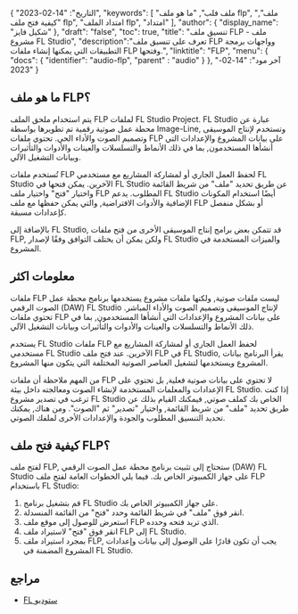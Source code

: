 {
"التاريخ": "14-02-2023",
  "keywords": [
"ملف فلب",
"ما هو ملف flp",
"ملف",
"كيفية فتح ملف flp",
"امتداد الملف flp",
"امتداد"
],
  "author": {
"display_name": "شكيل فايز"
},
"draft": "false",
"toc": true,
"title": "تنسيق ملف FLP - ملف مشروع FL Studio",
  "description":"تعرف على تنسيق ملف FLP وواجهات برمجة التطبيقات التي يمكنها إنشاء ملفات FLP وفتحها.",
"linktitle": "FLP",
  "menu": {
    "docs": {
      "identifier": "audio-flp",
"parent" : "audio"
}
},
"آخر مود": "14-02-2023"
}

## ما هو ملف FLP؟

يتم استخدام ملحق الملف FLP لملفات FL Studio Project. FL Studio عبارة عن محطة عمل صوتية رقمية تم تطويرها بواسطة Image-Line, وتستخدم لإنتاج الموسيقى وتصميم الصوت والأداء الحي. تحتوي ملفات FLP على بيانات المشروع والإعدادات التي أنشأها المستخدمون, بما في ذلك الأنماط والتسلسلات والعينات والأدوات والتأثيرات وبيانات التشغيل الآلي.

تُستخدم ملفات FLP لحفظ العمل الجاري أو لمشاركة المشاريع مع مستخدمي FL Studio الآخرين. يمكن فتحها في FL Studio عن طريق تحديد "ملف" من شريط القائمة واختيار "فتح" واختيار ملف FLP المطلوب. يدعم FL Studio أيضًا استخدام المكونات الإضافية والأدوات الافتراضية, والتي يمكن حفظها مع ملف FLP أو بشكل منفصل كإعدادات مسبقة.

بالإضافة إلى FL Studio, قد تتمكن بعض برامج إنتاج الموسيقى الأخرى من فتح ملفات FLP, ولكن يمكن أن يختلف التوافق وفقًا لإصدار FL Studio والميزات المستخدمة في المشروع.

## معلومات اكثر

ملفات FLP ليست ملفات صوتية, ولكنها ملفات مشروع يستخدمها برنامج محطة عمل الصوت الرقمي (DAW) FL Studio لإنتاج الموسيقى وتصميم الصوت والأداء المباشر. تحتوي ملفات FLP على بيانات المشروع والإعدادات التي أنشأها المستخدمون, بما في ذلك الأنماط والتسلسلات والعينات والأدوات والتأثيرات وبيانات التشغيل الآلي.

يستخدم FL Studio ملفات FLP لحفظ العمل الجاري أو لمشاركة المشاريع مع مستخدمي FL Studio الآخرين. عند فتح ملف FLP في FL Studio, يقرأ البرنامج بيانات المشروع ويستخدمها لتشغيل العناصر الصوتية المختلفة التي يتكون منها المشروع.

من المهم ملاحظة أن ملفات FLP لا تحتوي على بيانات صوتية فعلية, بل تحتوي على الإعدادات والمعلمات المستخدمة لإنشاء الصوت ومعالجته داخل بيئة FL Studio. إذا كنت ترغب في تصدير مشروع FL Studio الخاص بك كملف صوتي, فيمكنك القيام بذلك عن طريق تحديد "ملف" من شريط القائمة, واختيار "تصدير" ثم "الصوت". ومن هناك, يمكنك تحديد التنسيق المطلوب والجودة والإعدادات الأخرى لملفك الصوتي.

## كيفية فتح ملف FLP؟

لفتح ملف FLP, ستحتاج إلى تثبيت برنامج محطة عمل الصوت الرقمي (DAW) FL Studio على جهاز الكمبيوتر الخاص بك. فيما يلي الخطوات العامة لفتح ملف FLP باستخدام FL Studio:

1. قم بتشغيل برنامج FL Studio على جهاز الكمبيوتر الخاص بك.
2. انقر فوق "ملف" في شريط القائمة وحدد "فتح" من القائمة المنسدلة.
3. استعرض للوصول إلى موقع ملف FLP الذي تريد فتحه وحدده.
4. انقر فوق "فتح" لاستيراد ملف FLP إلى FL Studio.
5. بمجرد استيراد ملف FLP, يجب أن تكون قادرًا على الوصول إلى بيانات وإعدادات المشروع المضمنة في FL Studio.

## مراجع
* [FL ستوديو](https://en.wikipedia.org/wiki/FL_Studio)

